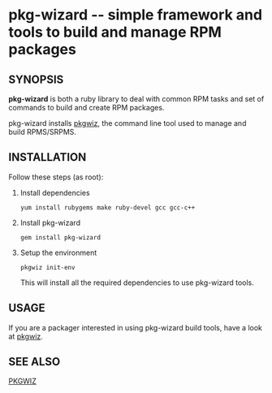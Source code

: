 pkg-wizard -- simple framework and tools to build and manage RPM packages
==========================================================================

## SYNOPSIS

**pkg-wizard** is both a ruby library to deal with common RPM tasks and set of commands to build and create RPM packages.

pkg-wizard installs [pkgwiz](pkgwiz.html), the command line tool used to manage and build RPMS/SRPMS.
## INSTALLATION

Follow these steps (as root):

1. Install dependencies

   `yum install rubygems make ruby-devel gcc gcc-c++`

2. Install pkg-wizard

   `gem install pkg-wizard`

3. Setup the environment

   `pkgwiz init-env`

   This will install all the required dependencies to use pkg-wizard tools.

## USAGE

If you are a packager interested in using pkg-wizard build tools, have a look at [pkgwiz](pkgwiz.html).

## SEE ALSO

[PKGWIZ](pkgwiz.html)
